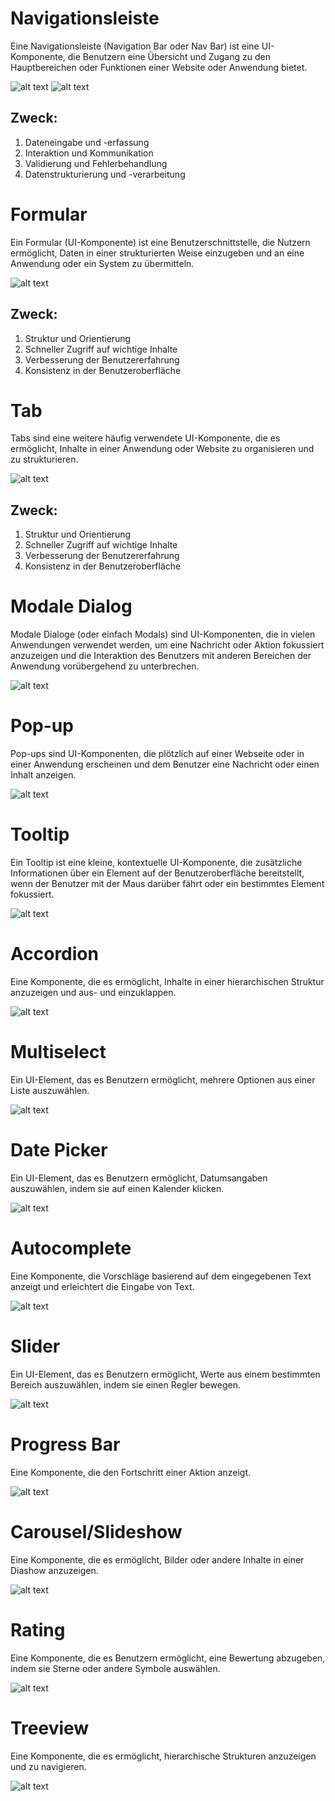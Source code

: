 # Navigationsleiste
Eine Navigationsleiste (Navigation Bar oder Nav Bar) ist eine UI-Komponente, die Benutzern eine Übersicht und Zugang zu den Hauptbereichen oder Funktionen einer Website oder Anwendung bietet.

![alt text](images/image.png)
![alt text](images/image-1.png)

## Zweck:
1. Dateneingabe und -erfassung
2. Interaktion und Kommunikation
3. Validierung und Fehlerbehandlung
4. Datenstrukturierung und -verarbeitung

# Formular
Ein Formular (UI-Komponente) ist eine Benutzerschnittstelle, die Nutzern ermöglicht, Daten in einer strukturierten Weise einzugeben und an eine Anwendung oder ein System zu übermitteln.

![alt text](images/image-2.png)

## Zweck:
1. Struktur und Orientierung
2. Schneller Zugriff auf wichtige Inhalte
3. Verbesserung der Benutzererfahrung
4. Konsistenz in der Benutzeroberfläche

# Tab
Tabs sind eine weitere häufig verwendete UI-Komponente, die es ermöglicht, Inhalte in einer Anwendung oder Website zu organisieren und zu strukturieren.

![alt text](images/image-3.png)

## Zweck:
1. Struktur und Orientierung
2. Schneller Zugriff auf wichtige Inhalte
3. Verbesserung der Benutzererfahrung
4. Konsistenz in der Benutzeroberfläche

# Modale Dialog
Modale Dialoge (oder einfach Modals) sind UI-Komponenten, die in vielen Anwendungen verwendet werden, um eine Nachricht oder Aktion fokussiert anzuzeigen und die Interaktion des Benutzers mit anderen Bereichen der Anwendung vorübergehend zu unterbrechen.

![alt text](images/image-4.png)

# Pop-up
Pop-ups sind UI-Komponenten, die plötzlich auf einer Webseite oder in einer Anwendung erscheinen und dem Benutzer eine Nachricht oder einen Inhalt anzeigen.

![alt text](images/image-4.png)

# Tooltip
Ein Tooltip ist eine kleine, kontextuelle UI-Komponente, die zusätzliche Informationen über ein Element auf der Benutzeroberfläche bereitstellt, wenn der Benutzer mit der Maus darüber fährt oder ein bestimmtes Element fokussiert.

![alt text](images/image-5.png)

# Accordion
Eine Komponente, die es ermöglicht, Inhalte in einer hierarchischen Struktur anzuzeigen und aus- und einzuklappen.

![alt text](images/image-6.png)

# Multiselect
Ein UI-Element, das es Benutzern ermöglicht, mehrere Optionen aus einer Liste auszuwählen.

![alt text](images/image-7.png)

# Date Picker
Ein UI-Element, das es Benutzern ermöglicht, Datumsangaben auszuwählen, indem sie auf einen Kalender klicken.

![alt text](images/image-8.png)

# Autocomplete
Eine Komponente, die Vorschläge basierend auf dem eingegebenen Text anzeigt und erleichtert die Eingabe von Text.

![alt text](images/image-9.png)

# Slider
Ein UI-Element, das es Benutzern ermöglicht, Werte aus einem bestimmten Bereich auszuwählen, indem sie einen Regler bewegen.

![alt text](images/image-10.png)

# Progress Bar
Eine Komponente, die den Fortschritt einer Aktion anzeigt.

![alt text](images/image-11.png)

# Carousel/Slideshow
Eine Komponente, die es ermöglicht, Bilder oder andere Inhalte in einer Diashow anzuzeigen.

![alt text](images/image-12.png)

# Rating
Eine Komponente, die es Benutzern ermöglicht, eine Bewertung abzugeben, indem sie Sterne oder andere Symbole auswählen.

![alt text](images/image-13.png)

# Treeview
Eine Komponente, die es ermöglicht, hierarchische Strukturen anzuzeigen und zu navigieren.

![alt text](images/image-14.png)